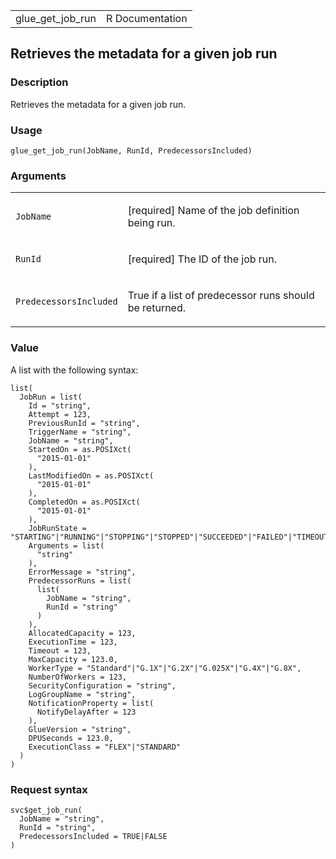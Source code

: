 <table style="width: 100%;">
<tbody>
<tr class="odd">
<td>glue_get_job_run</td>
<td style="text-align: right;">R Documentation</td>
</tr>
</tbody>
</table>

## Retrieves the metadata for a given job run

### Description

Retrieves the metadata for a given job run.

### Usage

    glue_get_job_run(JobName, RunId, PredecessorsIncluded)

### Arguments

<table>
<colgroup>
<col style="width: 35%" />
<col style="width: 65%" />
</colgroup>
<tbody>
<tr class="odd">
<td><code id="glue_get_job_run_:_JobName">JobName</code></td>
<td><p>[required] Name of the job definition being run.</p></td>
</tr>
<tr class="even">
<td><code id="glue_get_job_run_:_RunId">RunId</code></td>
<td><p>[required] The ID of the job run.</p></td>
</tr>
<tr class="odd">
<td><code
id="glue_get_job_run_:_PredecessorsIncluded">PredecessorsIncluded</code></td>
<td><p>True if a list of predecessor runs should be returned.</p></td>
</tr>
</tbody>
</table>

### Value

A list with the following syntax:

    list(
      JobRun = list(
        Id = "string",
        Attempt = 123,
        PreviousRunId = "string",
        TriggerName = "string",
        JobName = "string",
        StartedOn = as.POSIXct(
          "2015-01-01"
        ),
        LastModifiedOn = as.POSIXct(
          "2015-01-01"
        ),
        CompletedOn = as.POSIXct(
          "2015-01-01"
        ),
        JobRunState = "STARTING"|"RUNNING"|"STOPPING"|"STOPPED"|"SUCCEEDED"|"FAILED"|"TIMEOUT"|"ERROR"|"WAITING",
        Arguments = list(
          "string"
        ),
        ErrorMessage = "string",
        PredecessorRuns = list(
          list(
            JobName = "string",
            RunId = "string"
          )
        ),
        AllocatedCapacity = 123,
        ExecutionTime = 123,
        Timeout = 123,
        MaxCapacity = 123.0,
        WorkerType = "Standard"|"G.1X"|"G.2X"|"G.025X"|"G.4X"|"G.8X",
        NumberOfWorkers = 123,
        SecurityConfiguration = "string",
        LogGroupName = "string",
        NotificationProperty = list(
          NotifyDelayAfter = 123
        ),
        GlueVersion = "string",
        DPUSeconds = 123.0,
        ExecutionClass = "FLEX"|"STANDARD"
      )
    )

### Request syntax

    svc$get_job_run(
      JobName = "string",
      RunId = "string",
      PredecessorsIncluded = TRUE|FALSE
    )
